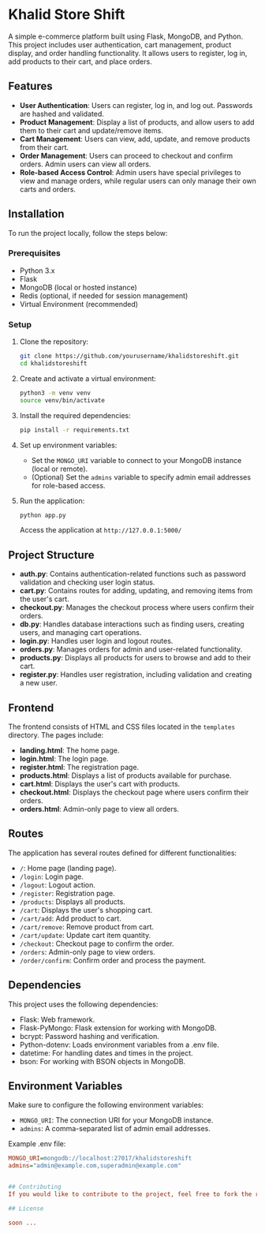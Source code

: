 # Khalid Store Shift
A simple e-commerce platform built using Flask, MongoDB, and Python. This project includes user authentication, cart management, product display, and order handling functionality. It allows users to register, log in, add products to their cart, and place orders.

## Features
- **User Authentication**: Users can register, log in, and log out. Passwords are hashed and validated.
- **Product Management**: Display a list of products, and allow users to add them to their cart and update/remove items.
- **Cart Management**: Users can view, add, update, and remove products from their cart.
- **Order Management**: Users can proceed to checkout and confirm orders. Admin users can view all orders.
- **Role-based Access Control**: Admin users have special privileges to view and manage orders, while regular users can only manage their own carts and orders.

## Installation
To run the project locally, follow the steps below:

### Prerequisites
- Python 3.x
- Flask
- MongoDB (local or hosted instance)
- Redis (optional, if needed for session management)
- Virtual Environment (recommended)

### Setup
1. Clone the repository:
    ```bash
    git clone https://github.com/yourusername/khalidstoreshift.git
    cd khalidstoreshift
    ```
2. Create and activate a virtual environment:
    ```bash
    python3 -m venv venv
    source venv/bin/activate
    ```
3. Install the required dependencies:
    ```bash
    pip install -r requirements.txt
    ```
4. Set up environment variables:
    - Set the `MONGO_URI` variable to connect to your MongoDB instance (local or remote).
    - (Optional) Set the `admins` variable to specify admin email addresses for role-based access.

5. Run the application:
    ```bash
    python app.py
    ```
    Access the application at `http://127.0.0.1:5000/`

## Project Structure
- **auth.py**: Contains authentication-related functions such as password validation and checking user login status.
- **cart.py**: Contains routes for adding, updating, and removing items from the user's cart.
- **checkout.py**: Manages the checkout process where users confirm their orders.
- **db.py**: Handles database interactions such as finding users, creating users, and managing cart operations.
- **login.py**: Handles user login and logout routes.
- **orders.py**: Manages orders for admin and user-related functionality.
- **products.py**: Displays all products for users to browse and add to their cart.
- **register.py**: Handles user registration, including validation and creating a new user.

## Frontend
The frontend consists of HTML and CSS files located in the `templates` directory. The pages include:
- **landing.html**: The home page.
- **login.html**: The login page.
- **register.html**: The registration page.
- **products.html**: Displays a list of products available for purchase.
- **cart.html**: Displays the user's cart with products.
- **checkout.html**: Displays the checkout page where users confirm their orders.
- **orders.html**: Admin-only page to view all orders.

## Routes
The application has several routes defined for different functionalities:
- `/`: Home page (landing page).
- `/login`: Login page.
- `/logout`: Logout action.
- `/register`: Registration page.
- `/products`: Displays all products.
- `/cart`: Displays the user's shopping cart.
- `/cart/add`: Add product to cart.
- `/cart/remove`: Remove product from cart.
- `/cart/update`: Update cart item quantity.
- `/checkout`: Checkout page to confirm the order.
- `/orders`: Admin-only page to view orders.
- `/order/confirm`: Confirm order and process the payment.

## Dependencies
This project uses the following dependencies:
- Flask: Web framework.
- Flask-PyMongo: Flask extension for working with MongoDB.
- bcrypt: Password hashing and verification.
- Python-dotenv: Loads environment variables from a .env file.
- datetime: For handling dates and times in the project.
- bson: For working with BSON objects in MongoDB.

## Environment Variables
Make sure to configure the following environment variables:
- `MONGO_URI`: The connection URI for your MongoDB instance.
- `admins`: A comma-separated list of admin email addresses.

Example .env file:
```ini
MONGO_URI=mongodb://localhost:27017/khalidstoreshift
admins="admin@example.com,superadmin@example.com"


## Contributing
If you would like to contribute to the project, feel free to fork the repository, make changes, and submit a pull request. Please ensure your code follows the existing style and includes appropriate tests.

## License

soon ...